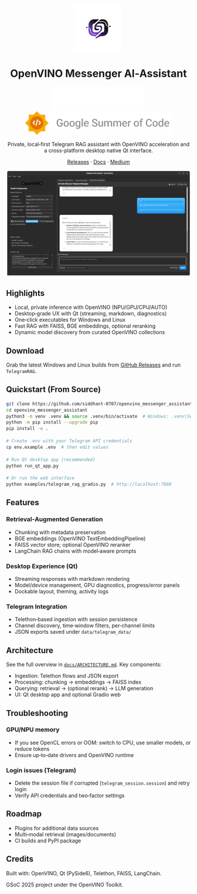 <div align="center">

<img src="docs/images/OV Messenger-transparent-1756779589945.png" alt="Messenger Logo" height="128"/>

# OpenVINO Messenger AI‑Assistant

<img src="docs/images/openvino.svg" alt="OpenVINO" height="64"/>
<img src="docs/images/gsoc-logo.png" alt="Google Summer of Code" height="64"/>

Private, local‑first Telegram RAG assistant with OpenVINO acceleration and a cross-platform desktop native Qt interface.

[Releases](https://github.com/siddhant-0707/openvino_messenger_assistant/releases) · [Docs](./docs/ARCHITECTURE.md) · [Medium](https://medium.com/openvino-toolkit/draft-work-in-progress-30b29ed4f8b2)

![Chat Screenshot](docs/images/chat-sample.png)

</div>

## Highlights

- Local, private inference with OpenVINO (NPU/GPU/CPU/AUTO)
- Desktop‑grade UX with Qt (streaming, markdown, diagnostics)
- One‑click executables for Windows and Linux
- Fast RAG with FAISS, BGE embeddings, optional reranking
- Dynamic model discovery from curated OpenVINO collections

## Download

Grab the latest Windows and Linux builds from [GitHub Releases](https://github.com/siddhant-0707/openvino_messenger_assistant/releases) and run `TelegramRAG`.

## Quickstart (From Source)

```bash
git clone https://github.com/siddhant-0707/openvino_messenger_assistant
cd openvino_messenger_assistant
python3 -m venv .venv && source .venv/bin/activate  # Windows: .venv\Scripts\activate
python -m pip install --upgrade pip
pip install -e .

# Create .env with your Telegram API credentials
cp env.example .env  # then edit values

# Run Qt desktop app (recommended)
python run_qt_app.py

# Or run the web interface
python examples/telegram_rag_gradio.py  # http://localhost:7860
```

## Features

### Retrieval‑Augmented Generation

- Chunking with metadata preservation
- BGE embeddings (OpenVINO TextEmbeddingPipeline)
- FAISS vector store; optional OpenVINO reranker
- LangChain RAG chains with model‑aware prompts

### Desktop Experience (Qt)

- Streaming responses with markdown rendering
- Model/device management, GPU diagnostics, progress/error panels
- Dockable layout, theming, activity logs

### Telegram Integration

- Telethon‑based ingestion with session persistence
- Channel discovery, time‑window filters, per‑channel limits
- JSON exports saved under `data/telegram_data/`

## Architecture

See the full overview in [`docs/ARCHITECTURE.md`](./docs/ARCHITECTURE.md). Key components:

- Ingestion: Telethon flows and JSON export
- Processing: chunking → embeddings → FAISS index
- Querying: retrieval → (optional rerank) → LLM generation
- UI: Qt desktop app and optional Gradio web

## Troubleshooting

### GPU/NPU memory

- If you see OpenCL errors or OOM: switch to CPU, use smaller models, or reduce tokens
- Ensure up‑to‑date drivers and OpenVINO runtime

### Login issues (Telegram)

- Delete the session file if corrupted (`telegram_session.session`) and retry login
- Verify API credentials and two‑factor settings

## Roadmap

- Plugins for additional data sources
- Multi‑modal retrieval (images/documents)
- CI builds and PyPI package

## Credits

Built with: OpenVINO, Qt (PySide6), Telethon, FAISS, LangChain.

GSoC 2025 project under the OpenVINO Toolkit.